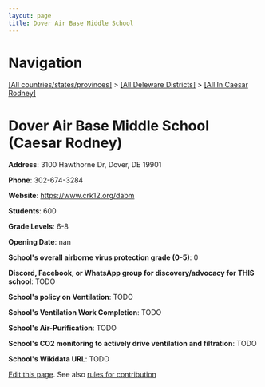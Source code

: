 ```yaml
---
layout: page
title: Dover Air Base Middle School
---
```

# Navigation

[[All countries/states/provinces]](../../..) > [[All Deleware Districts]](../..) > [[All In Caesar Rodney]](..)

# Dover Air Base Middle School (Caesar Rodney)

**Address**: 3100 Hawthorne Dr, Dover, DE 19901

**Phone**: 302-674-3284

**Website**: <https://www.crk12.org/dabm>

**Students**: 600

**Grade Levels**: 6-8

**Opening Date**: nan

**School's overall airborne virus protection grade (0-5)**: 0

**Discord, Facebook, or WhatsApp group for discovery/advocacy for THIS school**: TODO

**School's policy on Ventilation**: TODO

**School's Ventilation Work Completion**: TODO

**School's Air-Purification**: TODO

**School's CO2 monitoring to actively drive ventilation and filtration**: TODO

**School's Wikidata URL**: TODO


[Edit this page](https://github.com/ventilate-schools/DE/edit/main/./Caesar_Rodney/Dover_Air_Base_Middle_School.md). See also [rules for contribution](../../../contribution-rules/)